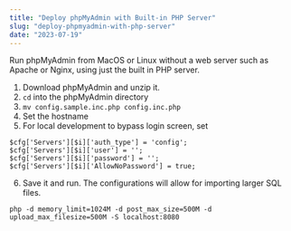 ```yaml
---
title: "Deploy phpMyAdmin with Built-in PHP Server"
slug: "deploy-phpmyadmin-with-php-server"
date: "2023-07-19"
---
```


Run phpMyAdmin from MacOS or Linux without a web server such as Apache or Nginx, using just the built in PHP server.

1. Download phpMyAdmin and unzip it.
2. `cd` into the phpMyAdmin directory
3. `mv config.sample.inc.php config.inc.php`
4. Set the hostname
5. For local development to bypass login screen, set

```
$cfg['Servers'][$i]['auth_type'] = 'config';
$cfg['Servers'][$i]['user'] = '';
$cfg['Servers'][$i]['password'] = '';
$cfg['Servers'][$i]['AllowNoPassword'] = true;
```

6. Save it and run. The configurations will allow for importing larger SQL files.

```
php -d memory_limit=1024M -d post_max_size=500M -d upload_max_filesize=500M -S localhost:8080
```

